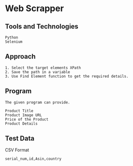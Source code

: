 # Web Scrapper 

## Tools and Technologies
    Python
    Selenium

## Approach

    1. Select the target elements XPath
    2. Save the path in a variable
    3. Use Find Element function to get the required details.

## Program
    The given program can provide.

    Product Title
    Product Image URL
    Price of the Product
    Product Details

## Test Data

CSV Format

    serial_num,id,Asin,country